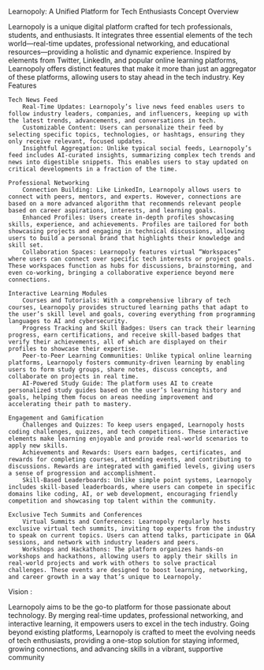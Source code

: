 

Learnopoly: A Unified Platform for Tech Enthusiasts
Concept Overview

Learnopoly is a unique digital platform crafted for tech professionals, students, and enthusiasts. It integrates three essential elements of the tech world—real-time updates, professional networking, and educational resources—providing a holistic and dynamic experience. Inspired by elements from Twitter, LinkedIn, and popular online learning platforms, Learnopoly offers distinct features that make it more than just an aggregator of these platforms, allowing users to stay ahead in the tech industry.
Key Features

    Tech News Feed
        Real-Time Updates: Learnopoly’s live news feed enables users to follow industry leaders, companies, and influencers, keeping up with the latest trends, advancements, and conversations in tech.
        Customizable Content: Users can personalize their feed by selecting specific topics, technologies, or hashtags, ensuring they only receive relevant, focused updates.
        Insightful Aggregation: Unlike typical social feeds, Learnopoly’s feed includes AI-curated insights, summarizing complex tech trends and news into digestible snippets. This enables users to stay updated on critical developments in a fraction of the time.

    Professional Networking
        Connection Building: Like LinkedIn, Learnopoly allows users to connect with peers, mentors, and experts. However, connections are based on a more advanced algorithm that recommends relevant people based on career aspirations, interests, and learning goals.
        Enhanced Profiles: Users create in-depth profiles showcasing skills, experience, and achievements. Profiles are tailored for both showcasing projects and engaging in technical discussions, allowing users to build a personal brand that highlights their knowledge and skill set.
        Collaboration Spaces: Learnopoly features virtual “Workspaces” where users can connect over specific tech interests or project goals. These workspaces function as hubs for discussions, brainstorming, and even co-working, bringing a collaborative experience beyond mere connections.

    Interactive Learning Modules
        Courses and Tutorials: With a comprehensive library of tech courses, Learnopoly provides structured learning paths that adapt to the user’s skill level and goals, covering everything from programming languages to AI and cybersecurity.
        Progress Tracking and Skill Badges: Users can track their learning progress, earn certifications, and receive skill-based badges that verify their achievements, all of which are displayed on their profiles to showcase their expertise.
        Peer-to-Peer Learning Communities: Unlike typical online learning platforms, Learnopoly fosters community-driven learning by enabling users to form study groups, share notes, discuss concepts, and collaborate on projects in real time.
        AI-Powered Study Guide: The platform uses AI to create personalized study guides based on the user’s learning history and goals, helping them focus on areas needing improvement and accelerating their path to mastery.

    Engagement and Gamification
        Challenges and Quizzes: To keep users engaged, Learnopoly hosts coding challenges, quizzes, and tech competitions. These interactive elements make learning enjoyable and provide real-world scenarios to apply new skills.
        Achievements and Rewards: Users earn badges, certificates, and rewards for completing courses, attending events, and contributing to discussions. Rewards are integrated with gamified levels, giving users a sense of progression and accomplishment.
        Skill-Based Leaderboards: Unlike simple point systems, Learnopoly includes skill-based leaderboards, where users can compete in specific domains like coding, AI, or web development, encouraging friendly competition and showcasing top talent within the community.

    Exclusive Tech Summits and Conferences
        Virtual Summits and Conferences: Learnopoly regularly hosts exclusive virtual tech summits, inviting top experts from the industry to speak on current topics. Users can attend talks, participate in Q&A sessions, and network with industry leaders and peers.
        Workshops and Hackathons: The platform organizes hands-on workshops and hackathons, allowing users to apply their skills in real-world projects and work with others to solve practical challenges. These events are designed to boost learning, networking, and career growth in a way that’s unique to Learnopoly.

Vision :

Learnopoly aims to be the go-to platform for those passionate about technology. By merging real-time updates, professional networking, and interactive learning, it empowers users to excel in the tech industry. Going beyond existing platforms, Learnopoly is crafted to meet the evolving needs of tech enthusiasts, providing a one-stop solution for staying informed, growing connections, and advancing skills in a vibrant, supportive community
